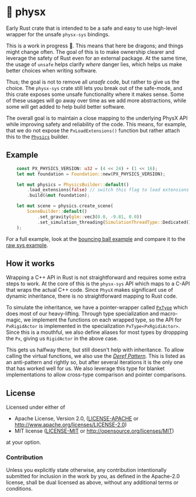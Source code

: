 # 🎳 physx

Early Rust crate that is intended to be a safe and easy to use high-level
wrapper for the unsafe `physx-sys` bindings.

This is a work in progress :construction:. This means that here be dragons; and
things might change often. The goal of this is to make ownership clearer and
leverage the safety of Rust even for an external package. At the same time, the
usage of `unsafe` helps clarify *where* danger lies, which helps us make better
choices when writing software.

Thus; the goal is not to remove all *unsafe* code, but rather to give us the
choice. The `physx-sys` crate still lets you break out of the safe-mode, and
this crate exposes some unsafe functionality where it makes sense. Some of these
usages will go away over time as we add more abstractions, while some will
get added to help build better software.

The overall goal is to maintain a close mapping to the underlying PhysX API
while improving safety and reliability of the code. This means, for example,
that we do not expose the `PxLoadExtensions()` function but rather attach this
to the [`Physics`](source/physics.rs) builder.

## Example

``` rust
    const PX_PHYSICS_VERSION: u32 = (4 << 24) + (1 << 16);
    let mut foundation = Foundation::new(PX_PHYSICS_VERSION);

    let mut physics = PhysicsBuilder::default()
        .load_extensions(false) // switch this flag to load extensions during setup
        .build(&mut foundation);

    let mut scene = physics.create_scene(
        SceneBuilder::default()
            .set_gravity(glm::vec3(0.0, -9.81, 0.0))
            .set_simulation_threading(SimulationThreadType::Dedicated(1)),
    );
```

For a full example, look at the [bouncing ball example](examples/ball_physx.rs)
and compare it to the [raw sys example](../physx-sys/examples/ball.rs).


## How it works

Wrapping a C++ API in Rust is not straightforward and requires some extra steps
to work. At the core of this is the `physx-sys` API which maps to a C-API that
wraps the actual C++ code. Since `PhysX` makes significant use of dynamic inheritance, there is no straightforward mapping to Rust code.

To simulate the inheritance, we have a pointer-wrapper called
[`PxType`](src/px_type.rs) which does most of our heavy-lifting. Through type
specialization and macro-magic, we implement the functions on each wrapped type,
so the API for `PxRigidActor` is implemented in the specialization
`PxType<PxRgidiActor>`. Since this is a mouthful, we also define aliases for
most types by droppping the `Px`, giving us `RigidActor` in the above case.

This gets us halfway there, but still doesn't help with inheritance. To allow
calling the virtual functions, we also use the [*Deref
Pattern*](https://github.com/rust-unofficial/patterns/blob/master/anti_patterns/deref.md). This
is listed as an anti-pattern and rightly so, but after several iterations it is
the only one that has worked well for us. We also leverage this type for blanket
implementations to allow cross-type comparison and pointer comparisons.

## License

Licensed under either of

* Apache License, Version 2.0, ([LICENSE-APACHE](LICENSE-APACHE) or http://www.apache.org/licenses/LICENSE-2.0)
* MIT license ([LICENSE-MIT](LICENSE-MIT) or http://opensource.org/licenses/MIT)

at your option.

### Contribution

Unless you explicitly state otherwise, any contribution intentionally
submitted for inclusion in the work by you, as defined in the Apache-2.0
license, shall be dual licensed as above, without any additional terms or
conditions.
